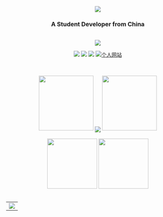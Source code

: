 <h1 align="center">
  <a href="https://P1Kaj1uu.github.io/">
    <img src="https://readme-typing-svg.herokuapp.com?size=27&center=true&vCenter=true&width=850&lines=Hi+%2C+I'm+P1Kaj1uu%EF%BC%81%E9%9B%B6%E5%A3%B9%E5%B9%B4%E5%A4%8F%EF%BC%8C%E7%94%9F%E4%BA%8E%E5%8D%97%E6%96%B9%EF%BC%81%E6%AC%A2%E8%BF%8E%E6%82%A8%E6%9D%A5%E5%88%B0%E6%88%91%E7%9A%84GitHub%EF%BC%81" />
  </a>
</h1>
<h3 align="center">A Student Developer from China</h3>
<br>
<div align="center">
  <img src="https://metrics.lecoq.io/P1Kaj1uu?template=classic&pagespeed=1&reactions=1&base.indepth=false&reactions.limit=200&reactions.limit.issues=100&reactions.limit.discussions=100&reactions.limit.discussions.comments=100&reactions.days=0&reactions.display=absolute&reactions.details=%E4%B8%AA%E4%BA%BA%E7%BD%91%E7%AB%99&pagespeed.url=https%3A%2F%2FP1Kaj1uu.github.io&pagespeed.detailed=false&pagespeed.screenshot=false&config.timezone=Asia%2FShanghai" >
</div>
<!-- 徽章start -->
<p align="center">
  <!-- Github徽章 -->
  <a href="https://github.com/P1Kaj1uu" target="_blank"><img src="https://img.shields.io/badge/GitHub-P1Kaj1uu-brightgreen"></a>
  <!-- Gitee徽章 -->
  <a href="https://gitee.com/P1Kaj1uou" target="_blank"><img src="https://img.shields.io/badge/Gitee-P1Kaj1uou-orange"></a>
  <!-- CSDN徽章 -->
 <a href="https://blog.csdn.net/D891523233?type=blog" target="_blank"><img src="https://img.shields.io/badge/CSDN-%E4%B8%AA%E4%BA%BA%E5%8D%9A%E5%AE%A2-yellow"></a>
  <!-- 个人网站徽章 -->
  <a href="https://P1Kaj1uu.github.io" target="_blank">
    <img src="https://img.shields.io/badge/website-%E4%B8%AA%E4%BA%BA%E7%BD%91%E7%AB%99-blue" alt="个人网站">
  </a>
</p>
<!-- 徽章end -->
<br>
<br>
<!-- Github连续打卡start -->
<div align="center">
  <img width="150" src="https://cdn.jsdelivr.net/gh/sun0225SUN/photos/images/202108300310676.png" />
  <img align="center" src="https://github-readme-streak-stats.herokuapp.com/?user=P1Kaj1uu&theme=dark&hide_border=true" />
  <img width="150" src="https://cdn.jsdelivr.net/gh/sun0225SUN/photos/images/202108300312623.png" />
</div>
<!-- Github连续打卡end -->
<br>
<!-- 统计卡片start -->
<div align="center">
  <img height="137px" src="https://github-readme-stats.vercel.app/api?username=P1Kaj1uu&hide_title=true&hide_border=true&show_icons=trueline_height=21&text_color=000&icon_color=000&bg_color=0,df614c,c55b64,a15285&theme=radical" />
  <img height="137px" src="https://github-readme-stats.vercel.app/api/top-langs/?username=P1Kaj1uu&hide_title=true&hide_border=true&layout=compact&langs_count=6&text_color=000&icon_color=fff&bg_color=0,df614c,c55b64,a15285&theme=graywhite" />
</div>
<!-- 统计卡片end -->
<br>

<table align="center">
  <tr>
    <td>
      <img src="https://activity-graph.herokuapp.com/graph?username=P1Kaj1uu&theme=dracula&bg_color=FF000000&hide_border=true" />
    </td>
  </tr>
</table>


